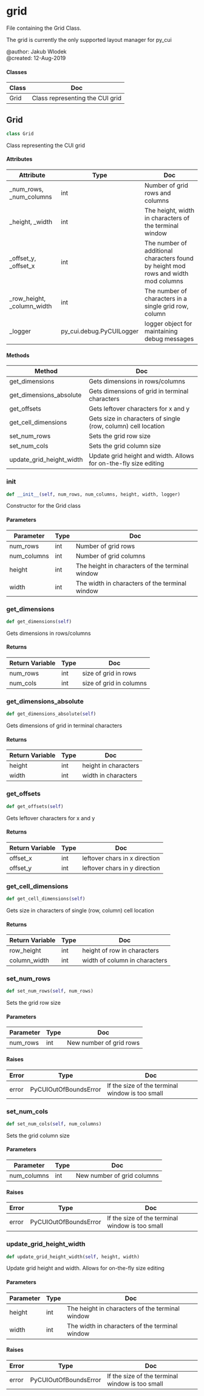 # grid

File containing the Grid Class.



The grid is currently the only supported layout manager for py_cui

@author:    Jakub Wlodek  
@created:   12-Aug-2019

#### Classes

 Class  | Doc
-----|-----
 Grid | Class representing the CUI grid




## Grid

```python
class Grid
```

Class representing the CUI grid




#### Attributes

 Attribute  | Type  | Doc
-----|----------|-----
 _num_rows, _num_columns  |  int | Number of grid rows and columns
 _height, _width  |  int | The height, width in characters of the terminal window
 _offset_y, _offset_x  |  int | The number of additional characters found by height mod rows and width mod columns
 _row_height, _column_width  |  int | The number of characters in a single grid row, column
 _logger  |  py_cui.debug.PyCUILogger | logger object for maintaining debug messages

#### Methods

 Method  | Doc
-----|-----
 get_dimensions | Gets dimensions in rows/columns
 get_dimensions_absolute | Gets dimensions of grid in terminal characters
 get_offsets | Gets leftover characters for x and y
 get_cell_dimensions | Gets size in characters of single (row, column) cell location
 set_num_rows | Sets the grid row size
 set_num_cols | Sets the grid column size
 update_grid_height_width | Update grid height and width. Allows for on-the-fly size editing




### __init__

```python
def __init__(self, num_rows, num_columns, height, width, logger)
```

Constructor for the Grid class




#### Parameters

 Parameter  | Type  | Doc
-----|----------|-----
 num_rows  |  int | Number of grid rows
 num_columns  |  int | Number of grid columns
 height  |  int | The height in characters of the terminal window
 width  |  int | The width in characters of the terminal window





### get_dimensions

```python
def get_dimensions(self)
```

Gets dimensions in rows/columns




#### Returns

 Return Variable  | Type  | Doc
-----|----------|-----
 num_rows  |  int | size of grid in rows
 num_cols  |  int | size of grid in columns





### get_dimensions_absolute

```python
def get_dimensions_absolute(self)
```

Gets dimensions of grid in terminal characters




#### Returns

 Return Variable  | Type  | Doc
-----|----------|-----
 height  |  int | height in characters
 width  |  int | width in characters





### get_offsets

```python
def get_offsets(self)
```

Gets leftover characters for x and y




#### Returns

 Return Variable  | Type  | Doc
-----|----------|-----
 offset_x  |  int | leftover chars in x direction
 offset_y  |  int | leftover chars in y direction





### get_cell_dimensions

```python
def get_cell_dimensions(self)
```

Gets size in characters of single (row, column) cell location




#### Returns

 Return Variable  | Type  | Doc
-----|----------|-----
 row_height  |  int | height of row in characters
 column_width  |  int | width of column in characters





### set_num_rows

```python
def set_num_rows(self, num_rows)
```

Sets the grid row size




#### Parameters

 Parameter  | Type  | Doc
-----|----------|-----
 num_rows  |  int | New number of grid rows

#### Raises

 Error  | Type  | Doc
-----|----------|-----
 error  |  PyCUIOutOfBoundsError | If the size of the terminal window is too small





### set_num_cols

```python
def set_num_cols(self, num_columns)
```

Sets the grid column size




#### Parameters

 Parameter  | Type  | Doc
-----|----------|-----
 num_columns  |  int | New number of grid columns

#### Raises

 Error  | Type  | Doc
-----|----------|-----
 error  |  PyCUIOutOfBoundsError | If the size of the terminal window is too small





### update_grid_height_width

```python
def update_grid_height_width(self, height, width)
```

Update grid height and width. Allows for on-the-fly size editing




#### Parameters

 Parameter  | Type  | Doc
-----|----------|-----
 height  |  int | The height in characters of the terminal window
 width  |  int | The width in characters of the terminal window

#### Raises

 Error  | Type  | Doc
-----|----------|-----
 error  |  PyCUIOutOfBoundsError | If the size of the terminal window is too small








